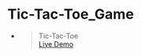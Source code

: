 # Tic-Tac-Toe_Game

- > Tic-Tac-Toe<br><a href = "https://Nachiket-072005.github.io/Tic-Tac-Toe_Game/">Live Demo</a>
